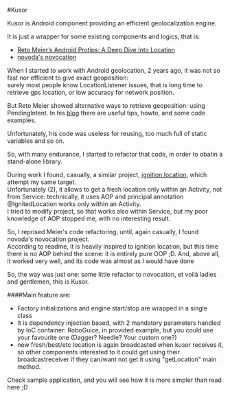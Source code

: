 #Kusor

Kusor is Android component providing an efficient geolocalization engine.  

It is just a wrapper for some existing components and logics, that is:

  -  [Reto Meier’s Android Protips: A Deep Dive Into Location](https://code.google.com/p/android-protips-location/)
  -  [novoda's novocation](https://github.com/novoda/Novocation)
  
When I started to work with Android geolocation, 2 years ago, it was not so fast nor efficient to give exact geoposition:  
surely most people know LocationListener issues, that is long time to retrieve gps location, or low accuracy for network position.  

  
But Reto Meier showed alternative ways to retrieve geoposition: using PendingIntent.
In his [blog](http://android-developers.blogspot.it/2011/06/deep-dive-into-location.html) there are useful tips, howto, and some code examples.  

Unfortunately, his code was useless for reusing, too much full of static variables and so on.  

So, with many endurance, I started to refactor that code, in order to obatin a stand-alone library.  

During work I found, casually, a similar project, [ignition location](https://github.com/mttkay/ignition/tree/master/ignition-location), which attempt my same target.  
Unfortunately (2), it allows to get a fresh location only within an Activity, not from Service: technically, it uses AOP and principal annotation @IgnitedLocation works only within an Activity.  
I tried to modify project, so that works also within Service, but my poor knowledge of AOP stopped me, with no interesting result.  

So, I reprised Meier's code refactoring, until, again casually, I found novoda's novocation project.  
According to readme, it is heavily inspired to ignition location, but this time there is no AOP behind the scene: it is entirely pure OOP ;D. And, above all, it worked very well, and its code was almost as I would have done


So, the way was just one: some little refactor to novocation, et voilà ladies and gentlemen, this is Kusor.

####Main feature are:
- Factory initializations and engine start/stop are wrapped in a single class
- It is dependency injection based, with 2 mandatory parameters handled by IoC container: RoboGuice, in provided example, but you could use your favourite one (Dagger? Needle? Your custom one?)
- new fresh/best/etc location is again broadcasted when kusor receives it, so other components interested to it could get using their broadcastreceiver if they can/want not get it using "getLocation" main method.

Check sample application, and you will see how it is more simpler than read here ;D
